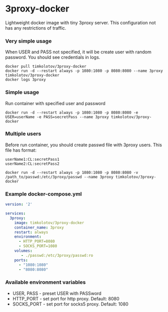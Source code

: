 # 3proxy-docker
Lightweight docker image with tiny 3proxy server. This configuration not has any restrictions of traffic.


### Very simple usage
When USER and PASS not specified, it will be create user with random password. You should see credentials in logs.
```console
docker pull timkolotov/3proxy-docker
docker run -d --restart always -p 1080:1080 -p 8080:8080 --name 3proxy timkolotov/3proxy-docker
docker logs 3proxy
```

### Simple usage
Run container with specified user and password
```console
docker run -d --restart always -p 1080:1080 -p 8080:8080 -e USER=userName -e PASS=secretPass --name 3proxy timkolotov/3proxy-docker
```

### Multiple users
Before run container, you should create passwd file with 3proxy users. This file has format:
```
userName1:CL:secretPass1
userName2:CL:secretPass2
```

```console
docker run -d --restart always -p 1080:1080 -p 8080:8080 -v /path_to/passwd:/etc/3proxy/passwd --name 3proxy timkolotov/3proxy-docker
```

### Example docker-compose.yml
```yaml
version: '2'

services:
  3proxy:
    image: timkolotov/3proxy-docker
    container_name: 3proxy
    restart: always
    environment:
      - HTTP_PORT=8080
      - SOCKS_PORT=1080
    volumes:
       - ./passwd:/etc/3proxy/passwd:ro
    ports:
      - "1080:1080"
      - "8080:8080"
```

### Available environment variables

* USER, PASS - preset USER with PASSword
* HTTP_PORT - set port for http proxy. Default: 8080
* SOCKS_PORT - set port for socks5 proxy. Default: 1080


